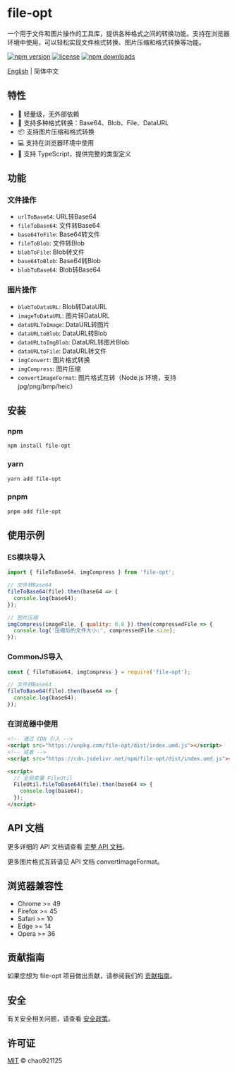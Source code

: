 # file-opt

一个用于文件和图片操作的工具库，提供各种格式之间的转换功能。支持在浏览器环境中使用，可以轻松实现文件格式转换、图片压缩和格式转换等功能。

[![npm version](https://img.shields.io/npm/v/file-opt.svg)](https://www.npmjs.com/package/file-opt)
[![license](https://img.shields.io/npm/l/file-opt.svg)](https://github.com/chao921125/file-opt/blob/main/LICENSE)
[![npm downloads](https://img.shields.io/npm/dm/file-cc.svg)](https://www.npmjs.com/package/file-opt)

[English](./README.en.md) | 简体中文

## 特性

- 🚀 轻量级，无外部依赖
- 🔄 支持多种格式转换：Base64、Blob、File、DataURL
- 📦 支持图片压缩和格式转换
- 💻 支持在浏览器环境中使用
- 📱 支持 TypeScript，提供完整的类型定义

## 功能

### 文件操作
- `urlToBase64`: URL转Base64
- `fileToBase64`: 文件转Base64
- `base64ToFile`: Base64转文件
- `fileToBlob`: 文件转Blob
- `blobToFile`: Blob转文件
- `base64ToBlob`: Base64转Blob
- `blobToBase64`: Blob转Base64

### 图片操作
- `blobToDataURL`: Blob转DataURL
- `imageToDataURL`: 图片转DataURL
- `dataURLToImage`: DataURL转图片
- `dataURLtoBlob`: DataURL转Blob
- `dataURLtoImgBlob`: DataURL转图片Blob
- `dataURLtoFile`: DataURL转文件
- `imgConvert`: 图片格式转换
- `imgCompress`: 图片压缩
- `convertImageFormat`: 图片格式互转（Node.js 环境，支持 jpg/png/bmp/heic）

## 安装

### npm

```bash
npm install file-opt
```

### yarn

```bash
yarn add file-opt
```

### pnpm

```bash
pnpm add file-opt
```

## 使用示例

### ES模块导入
```javascript
import { fileToBase64, imgCompress } from 'file-opt';

// 文件转Base64
fileToBase64(file).then(base64 => {
  console.log(base64);
});

// 图片压缩
imgCompress(imageFile, { quality: 0.8 }).then(compressedFile => {
  console.log('压缩后的文件大小:', compressedFile.size);
});
```

### CommonJS导入
```javascript
const { fileToBase64, imgCompress } = require('file-opt');

// 文件转Base64
fileToBase64(file).then(base64 => {
  console.log(base64);
});
```

### 在浏览器中使用
```html
<!-- 通过 CDN 引入 -->
<script src="https://unpkg.com/file-opt/dist/index.umd.js"></script>
<!-- 或者 -->
<script src="https://cdn.jsdelivr.net/npm/file-opt/dist/index.umd.js"></script>

<script>
  // 全局变量 FileUtil
  FileUtil.fileToBase64(file).then(base64 => {
    console.log(base64);
  });
</script>
```

## API 文档

更多详细的 API 文档请查看 [完整 API 文档](./docs/API.md)。

更多图片格式互转请见 API 文档 convertImageFormat。

## 浏览器兼容性

- Chrome >= 49
- Firefox >= 45
- Safari >= 10
- Edge >= 14
- Opera >= 36

## 贡献指南

如果您想为 file-opt 项目做出贡献，请参阅我们的 [贡献指南](./docs/CONTRIBUTING.md)。

## 安全

有关安全相关问题，请查看 [安全政策](./SECURITY.md)。

## 许可证

[MIT](LICENSE) © chao921125
